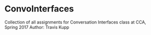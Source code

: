 # ConvoInterfaces

Collection of all assignments for Conversation Interfaces class at CCA, Spring 2017
Author: Travis Kupp
